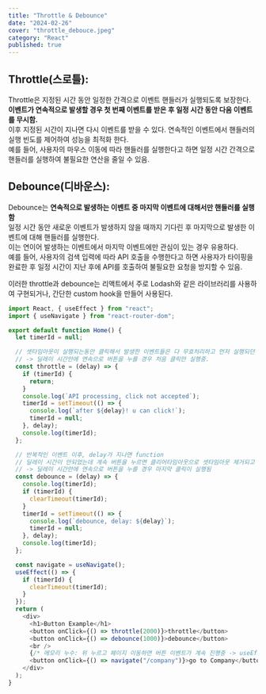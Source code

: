 ```yaml
---
title: "Throttle & Debounce"
date: "2024-02-26"
cover: "throttle_debouce.jpeg"
category: "React"
published: true
---
```


## Throttle(스로틀):

Throttle은 지정된 시간 동안 일정한 간격으로 이벤트 핸들러가 실행되도록 보장한다.  
**이벤트가 연속적으로 발생할 경우 첫 번째 이벤트를 받은 후 일정 시간 동안 다음 이벤트를 무시함.**  
이후 지정된 시간이 지나면 다시 이벤트를 받을 수 있다.
연속적인 이벤트에서 핸들러의 실행 빈도를 제어하여 성능을 최적화 한다.  
예를 들어, 사용자의 마우스 이동에 따라 핸들러를 실행한다고 하면 일정 시간 간격으로 핸들러를 실행하여 불필요한 연산을 줄일 수 있음.

## Debounce(디바운스):

Debounce는 **연속적으로 발생하는 이벤트 중 마지막 이벤트에 대해서만 핸들러를 실행함**  
일정 시간 동안 새로운 이벤트가 발생하지 않을 때까지 기다린 후 마지막으로 발생한 이벤트에 대해 핸들러를 실행한다.  
이는 연이어 발생하는 이벤트에서 마지막 이벤트에만 관심이 있는 경우 유용하다.  
예를 들어, 사용자의 검색 입력에 따라 API 호출을 수행한다고 하면 사용자가 타이핑을 완료한 후 일정 시간이 지난 후에 API를 호출하여 불필요한 요청을 방지할 수 있음.

이러한 throttle과 debounce는 리액트에서 주로 Lodash와 같은 라이브러리를 사용하여 구현되거나, 간단한 custom hook을 만들어 사용된다.

```javascript
import React, { useEffect } from "react";
import { useNavigate } from "react-router-dom";

export default function Home() {
  let timerId = null;

  // 셋타임아웃이 실행되는동안 클릭해서 발생한 이벤트들은 다 무효처리하고 먼저 실행되던 이벤트만 진행하여 끝냄
  // -> 딜레이 시간안에 연속으로 버튼을 누를 경우 처음 클릭만 실행중.
  const throttle = (delay) => {
    if (timerId) {
      return;
    }
    console.log(`API processing, click not accepted`);
    timerId = setTimeout(() => {
      console.log(`after ${delay}! u can click!`);
      timerId = null;
    }, delay);
    console.log(timerId);
  };

  // 반복적인 이벤트 이후, delay가 지나면 function
  // 딜레이 시간이 안되었는데 계속 버튼을 누르면 클리어타임아웃으로 셋타임아웃 제거되고 재할당되어 누르는 순간 타이머 다시 시작됨.
  // -> 딜레이 시간안에 연속으로 버튼을 누를 경우 마지막 클릭이 실행됨
  const debounce = (delay) => {
    console.log(timerId);
    if (timerId) {
      clearTimeout(timerId);
    }
    timerId = setTimeout(() => {
      console.log(`debounce, delay: ${delay}`);
      timerId = null;
    }, delay);
    console.log(timerId);
  };

  const navigate = useNavigate();
  useEffect(() => {
    if (timerId) {
      clearTimeout(timerId);
    }
  });
  return (
    <div>
      <h1>Button Example</h1>
      <button onClick={() => throttle(2000)}>throttle</button>
      <button onClick={() => debounce(1000)}>debounce</button>
      <br />
      {/* 메모리 누수: 위 누르고 페이지 이동하면 버튼 이벤트가 계속 진행중 -> useEffect Unmount 활용  */}
      <button onClick={() => navigate("/company")}>go to Company</button>
    </div>
  );
}
```
